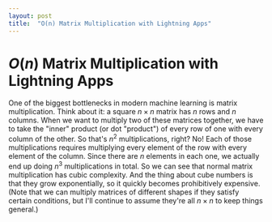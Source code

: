 ```yaml
---
layout: post
title:  "O(n) Matrix Multiplication with Lightning Apps"
---
```


# $O(n)$ Matrix Multiplication with Lightning Apps

One of the biggest bottlenecks in modern machine learning is matrix multiplication.
Think about it: a square $n \times n$ matrix has $n$ rows and $n$ columns.
When we want to multiply two of these matrices together, we have to take the "inner" product (or dot "product") of every row of one with every column of the other.
So that's $n^2$ multiplications, right?
No!
Each of those multiplications requires multiplying every element of the row with every element of the column.
Since there are $n$ elements in each one, we actually end up doing $n^3$ multiplications in total.
So we can see that normal matrix multiplication has cubic complexity.
And the thing about cube numbers is that they grow exponentially, so it quickly becomes prohibitively expensive.
(Note that we can multiply matrices of different shapes if they satisfy certain conditions, but I'll continue to assume they're all $n \times n$ to keep things general.)
